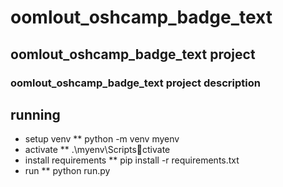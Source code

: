 # oomlout_oshcamp_badge_text
## oomlout_oshcamp_badge_text project
### oomlout_oshcamp_badge_text project description

## running
* setup venv
** python -m venv myenv
* activate
** .\myenv\Scriptsctivate
* install requirements
** pip install -r requirements.txt
* run
** python run.py
    
    
    
    
    
    
    